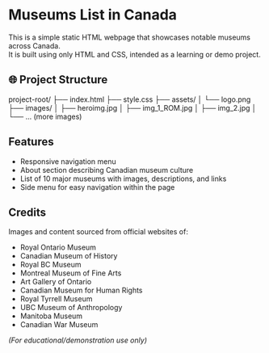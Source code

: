 # Museums List in Canada
This is a simple static HTML webpage that showcases notable museums across Canada.  
It is built using only HTML and CSS, intended as a learning or demo project.

## 🌐 Project Structure
project-root/
├── index.html
├── style.css
├── assets/
│ └── logo.png
├── images/
│ ├── heroimg.jpg
│ ├── img_1_ROM.jpg
│ ├── img_2.jpg
│ └── ... (more images)

##  Features
- Responsive navigation menu
- About section describing Canadian museum culture
- List of 10 major museums with images, descriptions, and links
- Side menu for easy navigation within the page

## Credits
Images and content sourced from official websites of:
- Royal Ontario Museum  
- Canadian Museum of History  
- Royal BC Museum  
- Montreal Museum of Fine Arts  
- Art Gallery of Ontario  
- Canadian Museum for Human Rights  
- Royal Tyrrell Museum  
- UBC Museum of Anthropology  
- Manitoba Museum  
- Canadian War Museum  

*(For educational/demonstration use only)*
